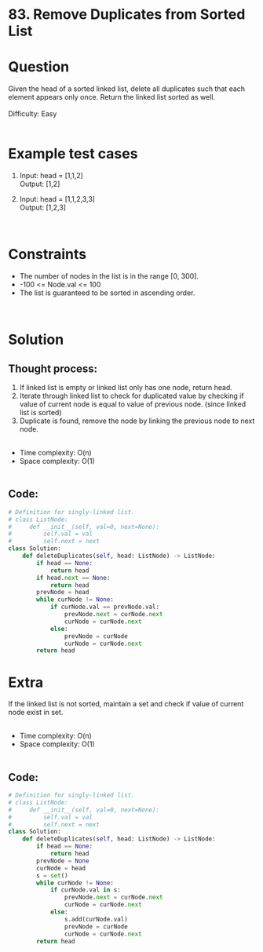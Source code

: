 # **83. Remove Duplicates from Sorted List**

# Question

Given the head of a sorted linked list, delete all duplicates such that each element appears only once. Return the linked list sorted as well.<br/>
<br/>
Difficulty: Easy
<br/><br/>

# Example test cases
1. Input: head = [1,1,2]<br/>
Output: [1,2]
   
2. Input: head = [1,1,2,3,3]<br/>
Output: [1,2,3]
<br/>

# Constraints
- The number of nodes in the list is in the range [0, 300].
- -100 <= Node.val <= 100
- The list is guaranteed to be sorted in ascending order.

<br/>

# Solution
## Thought process:
1. If linked list is empty or linked list only has one node, return head.
2. Iterate through linked list to check for duplicated value by checking if value of current node is equal to value of previous node. (since linked list is sorted)
3. Duplicate is found, remove the node by linking the previous node to next node.
<br/><br/>
- Time complexity: O(n)
- Space complexity: O(1)
<br/><br/>

## Code:
```python
# Definition for singly-linked list.
# class ListNode:
#     def __init__(self, val=0, next=None):
#         self.val = val
#         self.next = next
class Solution:
    def deleteDuplicates(self, head: ListNode) -> ListNode:
        if head == None:
            return head
        if head.next == None:
            return head
        prevNode = head
        while curNode != None:
            if curNode.val == prevNode.val:
                prevNode.next = curNode.next
                curNode = curNode.next
            else:
                prevNode = curNode
                curNode = curNode.next
        return head
```

# Extra
If the linked list is not sorted, maintain a set and check if value of current node exist in set.
<br/><br/>
- Time complexity: O(n)
- Space complexity: O(1)
<br/><br/>

## Code:
```python
# Definition for singly-linked list.
# class ListNode:
#     def __init__(self, val=0, next=None):
#         self.val = val
#         self.next = next
class Solution:
    def deleteDuplicates(self, head: ListNode) -> ListNode:
        if head == None:
            return head
        prevNode = None
        curNode = head
        s = set()
        while curNode != None:
            if curNode.val in s:
                prevNode.next = curNode.next
                curNode = curNode.next
            else:
                s.add(curNode.val)
                prevNode = curNode
                curNode = curNode.next
        return head
```